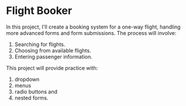 # Flight Booker

In this project, I'll create a booking system for a one-way flight, handling more advanced 
forms and form submissions. The process will involve:
1. Searching for flights.
2. Choosing from available flights.
3. Entering passenger information.

This project will provide practice with:
1. dropdown 
2. menus
3. radio buttons and
4. nested forms.
